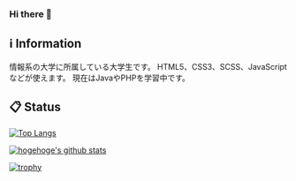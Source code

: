 ### Hi there 👋

## :information_source: Information
情報系の大学に所属している大学生です。
HTML5、CSS3、SCSS、JavaScriptなどが使えます。
現在はJavaやPHPを学習中です。

## :clipboard: Status
[![Top Langs](https://github-readme-stats.vercel.app/api/top-langs/?username=kw35670
)](https://github.com/anuraghazra/github-readme-stats)

[![hogehoge's github stats](https://github-readme-stats.vercel.app/api?username=kw35670&hide=contribs&count_private=true&show_icons=true)](https://github.com/kw35670/)

[![trophy](https://github-profile-trophy.vercel.app/?username=kw35670&column=7
)](https://github.com/ryo-ma/github-profile-trophy)
